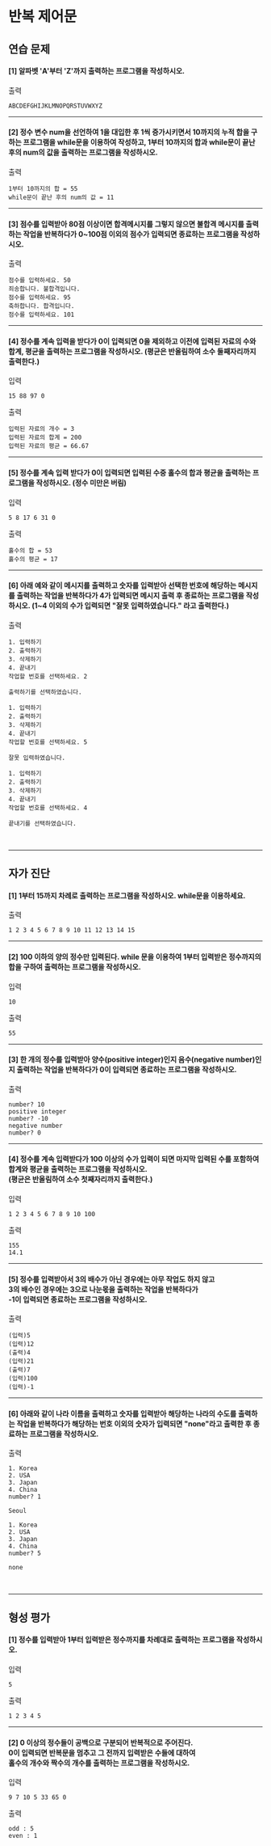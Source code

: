 # 반복 제어문

## 연습 문제

#### [1] 알파벳 'A'부터 'Z'까지 출력하는 프로그램을 작성하시오.
출력
```
ABCDEFGHIJKLMNOPQRSTUVWXYZ
```
---
#### [2] 정수 변수 num을 선언하여 1을 대입한 후 1씩 증가시키면서 10까지의 누적 합을 구하는 프로그램을 while문을 이용하여 작성하고, 1부터 10까지의 합과 while문이 끝난 후의 num의 값을 출력하는 프로그램을 작성하시오.
출력
```
1부터 10까지의 합 = 55
while문이 끝난 후의 num의 값 = 11
```
---
#### [3] 점수를 입력받아 80점 이상이면 합격메시지를 그렇지 않으면 불합격 메시지를 출력하는 작업을 반복하다가 0~100점 이외의 점수가 입력되면 종료하는 프로그램을 작성하시오.
출력
```
점수를 입력하세요. 50
죄송합니다. 불합격입니다.
점수를 입력하세요. 95
축하합니다. 합격입니다.
점수를 입력하세요. 101
```
---
#### [4] 정수를 계속 입력을 받다가 0이 입력되면 0을 제외하고 이전에 입력된 자료의 수와 합계, 평균을 출력하는 프로그램을 작성하시오. (평균은 반올림하여 소수 둘째자리까지 출력한다.)
입력
```
15 88 97 0
```
출력
```
입력된 자료의 개수 = 3
입력된 자료의 합계 = 200
입력된 자료의 평균 = 66.67
```
---
#### [5] 정수를 계속 입력 받다가 0이 입력되면 입력된 수중 홀수의 합과 평균을 출력하는 프로그램을 작성하시오. (정수 미만은 버림)
입력
```
5 8 17 6 31 0
```
출력
```
홀수의 합 = 53
홀수의 평균 = 17
```
---
#### [6] 아래 예와 같이 메시지를 출력하고 숫자를 입력받아 선택한 번호에 해당하는 메시지를 출력하는 작업을 반복하다가 4가 입력되면 메시지 출력 후 종료하는 프로그램을 작성하시오. (1~4 이외의 수가 입력되면 "잘못 입력하였습니다." 라고 출력한다.)
출력
```
1. 입력하기
2. 출력하기
3. 삭제하기
4. 끝내기
작업할 번호를 선택하세요. 2

출력하기를 선택하였습니다.

1. 입력하기
2. 출력하기
3. 삭제하기
4. 끝내기
작업할 번호를 선택하세요. 5

잘못 입력하였습니다. 

1. 입력하기
2. 출력하기
3. 삭제하기
4. 끝내기
작업할 번호를 선택하세요. 4

끝내기를 선택하였습니다.
```
<br>

---
## 자가 진단

#### [1] 1부터 15까지 차례로 출력하는 프로그램을 작성하시오. while문을 이용하세요.
출력
```
1 2 3 4 5 6 7 8 9 10 11 12 13 14 15
```
---
#### [2] 100 이하의 양의 정수만 입력된다. while 문을 이용하여 1부터 입력받은 정수까지의 합을 구하여 출력하는 프로그램을 작성하시오.
입력
```
10
```
출력
```
55
```
---
#### [3] 한 개의 정수를 입력받아 양수(positive integer)인지 음수(negative number)인지 출력하는 작업을 반복하다가 0이 입력되면 종료하는 프로그램을 작성하시오.
출력
```
number? 10
positive integer
number? -10
negative number
number? 0
```
---
#### [4] 정수를 계속 입력받다가 100 이상의 수가 입력이 되면 마지막 입력된 수를 포함하여 합계와 평균을 출력하는 프로그램을 작성하시오.<br>(평균은 반올림하여 소수 첫째자리까지 출력한다.)
입력
```
1 2 3 4 5 6 7 8 9 10 100
```
출력
```
155
14.1
```
---
#### [5] 정수를 입력받아서 3의 배수가 아닌 경우에는 아무 작업도 하지 않고<br>3의 배수인 경우에는 3으로 나눈몫을 출력하는 작업을 반복하다가<br>-1이 입력되면 종료하는 프로그램을 작성하시오.
출력
```
(입력)5
(입력)12
(출력)4
(입력)21
(출력)7
(입력)100
(입력)-1
```
---
#### [6] 아래와 같이 나라 이름을 출력하고 숫자를 입력받아 해당하는 나라의 수도를 출력하는 작업을 반복하다가 해당하는 번호 이외의 숫자가 입력되면 "none"라고 출력한 후 종료하는 프로그램을 작성하시오.
출력
```
1. Korea
2. USA
3. Japan
4. China
number? 1

Seoul

1. Korea
2. USA
3. Japan
4. China
number? 5

none
```
<br>

---
## 형성 평가

#### [1] 정수를 입력받아 1부터 입력받은 정수까지를 차례대로 출력하는 프로그램을 작성하시오.
입력
```
5
```
출력
```
1 2 3 4 5
```
---
#### [2] 0 이상의 정수들이 공백으로 구분되어 반복적으로 주어진다.<br>0이 입력되면 반복문을 멈추고 그 전까지 입력받은 수들에 대하여<br>홀수의 개수와 짝수의 개수를 출력하는 프로그램을 작성하시오.
입력
```
9 7 10 5 33 65 0
```
출력
```
odd : 5
even : 1
```